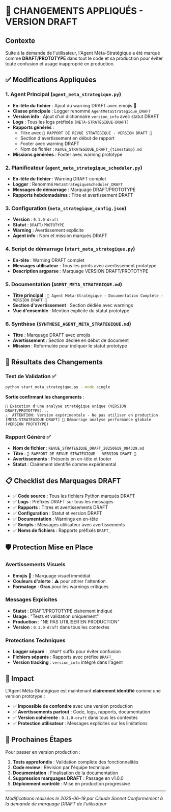 # 🚧 CHANGEMENTS APPLIQUÉS - VERSION DRAFT

## Contexte
Suite à la demande de l'utilisateur, l'Agent Méta-Stratégique a été marqué comme **DRAFT/PROTOTYPE** dans tout le code et sa production pour éviter toute confusion et usage inapproprié en production.

## ✅ Modifications Appliquées

### 1. Agent Principal (`agent_meta_strategique.py`)
- **En-tête du fichier** : Ajout du warning DRAFT avec emojis 🚧
- **Classe principale** : Logger renommé `AgentMetaStrategique_DRAFT`
- **Version info** : Ajout d'un dictionnaire `version_info` avec statut DRAFT
- **Logs** : Tous les logs préfixés `[MÉTA-STRATÉGIQUE-DRAFT]`
- **Rapports générés** : 
  - Titre avec `🚧 RAPPORT DE REVUE STRATÉGIQUE - VERSION DRAFT 🚧`
  - Section d'avertissement en début de rapport
  - Footer avec warning DRAFT
  - Nom de fichier : `REVUE_STRATEGIQUE_DRAFT_{timestamp}.md`
- **Missions générées** : Footer avec warning prototype

### 2. Planificateur (`agent_meta_strategique_scheduler.py`)
- **En-tête du fichier** : Warning DRAFT complet
- **Logger** : Renommé `MetaStrategiqueScheduler_DRAFT`
- **Messages de démarrage** : Marquage DRAFT/PROTOTYPE
- **Rapports hebdomadaires** : Titre et avertissement DRAFT

### 3. Configuration (`meta_strategique_config.json`)
- **Version** : `0.1.0-draft`
- **Statut** : `DRAFT/PROTOTYPE`
- **Warning** : Avertissement explicite
- **Agent info** : Nom et mission marqués DRAFT

### 4. Script de démarrage (`start_meta_strategique.py`)
- **En-tête** : Warning DRAFT complet
- **Messages utilisateur** : Tous les prints avec avertissement prototype
- **Description argparse** : Marquage VERSION DRAFT/PROTOTYPE

### 5. Documentation (`AGENT_META_STRATEGIQUE.md`)
- **Titre principal** : `🚧 Agent Méta-Stratégique - Documentation Complète - VERSION DRAFT 🚧`
- **Section d'avertissement** : Section dédiée avec warnings
- **Vue d'ensemble** : Mention explicite du statut prototype

### 6. Synthèse (`SYNTHESE_AGENT_META_STRATEGIQUE.md`)
- **Titre** : Marquage DRAFT avec emojis
- **Avertissement** : Section dédiée en début de document
- **Mission** : Reformulée pour indiquer le statut prototype

## 🎯 Résultats des Changements

### Test de Validation ✅
```bash
python start_meta_strategique.py --mode single
```

**Sortie confirmant les changements** :
```
🚧 Exécution d'une analyse stratégique unique (VERSION DRAFT/PROTOTYPE)...
⚠️  ATTENTION: Version expérimentale - Ne pas utiliser en production
[MÉTA-STRATÉGIQUE-DRAFT] 🚧 Démarrage analyse performance globale (VERSION PROTOTYPE)
```

### Rapport Généré ✅
- **Nom de fichier** : `REVUE_STRATEGIQUE_DRAFT_20250619_084329.md`
- **Titre** : `🚧 RAPPORT DE REVUE STRATÉGIQUE - VERSION DRAFT 🚧`
- **Avertissements** : Présents en en-tête et footer
- **Statut** : Clairement identifié comme expérimental

## 📋 Checklist des Marquages DRAFT

- ✅ **Code source** : Tous les fichiers Python marqués DRAFT
- ✅ **Logs** : Préfixes DRAFT sur tous les messages
- ✅ **Rapports** : Titres et avertissements DRAFT
- ✅ **Configuration** : Statut et version DRAFT
- ✅ **Documentation** : Warnings en en-tête
- ✅ **Scripts** : Messages utilisateur avec avertissements
- ✅ **Noms de fichiers** : Rapports préfixés `DRAFT_`

## 🛡️ Protection Mise en Place

### Avertissements Visuels
- **Emojis 🚧** : Marquage visuel immédiat
- **Couleurs d'alerte** : ⚠️ pour attirer l'attention
- **Formatage** : **Gras** pour les warnings critiques

### Messages Explicites
- **Statut** : DRAFT/PROTOTYPE clairement indiqué
- **Usage** : "Tests et validation uniquement"
- **Production** : "NE PAS UTILISER EN PRODUCTION"
- **Version** : `0.1.0-draft` dans tous les contextes

### Protections Techniques
- **Logger séparé** : `_DRAFT` suffix pour éviter confusion
- **Fichiers séparés** : Rapports avec préfixe `DRAFT_`
- **Version tracking** : `version_info` intégré dans l'agent

## 🎯 Impact

L'Agent Méta-Stratégique est maintenant **clairement identifié** comme une version prototype :
- ✅ **Impossible de confondre** avec une version production
- ✅ **Avertissements partout** : Code, logs, rapports, documentation
- ✅ **Version cohérente** : `0.1.0-draft` dans tous les contextes
- ✅ **Protection utilisateur** : Messages explicites sur les limitations

## 📅 Prochaines Étapes

Pour passer en version production :
1. **Tests approfondis** : Validation complète des fonctionnalités
2. **Code review** : Révision par l'équipe technique
3. **Documentation** : Finalisation de la documentation
4. **Suppression marquages DRAFT** : Passage en v1.0.0
5. **Déploiement contrôlé** : Mise en production progressive

---

*Modifications réalisées le 2025-06-19 par Claude Sonnet*
*Conformément à la demande de marquage DRAFT de l'utilisateur* 